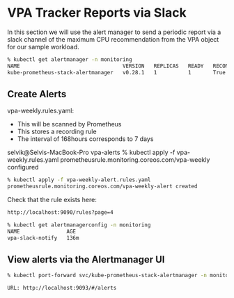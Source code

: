 # VPA Tracker Reports via Slack

In this section we will use the alert manager to send a periodic report via a slack channel
of the maximum CPU recommendation from the VPA object for our sample workload.

```bash
% kubectl get alertmanager -n monitoring        
NAME                                 VERSION   REPLICAS   READY   RECONCILED   AVAILABLE   AGE
kube-prometheus-stack-alertmanager   v0.28.1   1          1       True         True        7d6h
```

## Create Alerts

vpa-weekly.rules.yaml: 

- This will be scanned by Prometheus
- This stores a recording rule
- The interval of 168hours corresponds to 7 days

selvik@Selvis-MacBook-Pro vpa-alerts % kubectl apply -f  vpa-weekly.rules.yaml
prometheusrule.monitoring.coreos.com/vpa-weekly configured

```bash
% kubectl apply -f vpa-weekly-alert.rules.yaml
prometheusrule.monitoring.coreos.com/vpa-weekly-alert created
```

Check that the rule exists here:
```bash
http://localhost:9090/rules?page=4
```

```bash
% kubectl get alertmanagerconfig -n monitoring        
NAME               AGE
vpa-slack-notify   136m
```




## View alerts via the Alertmanager UI

```bash
% kubectl port-forward svc/kube-prometheus-stack-alertmanager -n monitoring 9093

URL: http://localhost:9093/#/alerts



